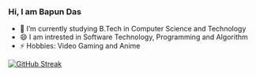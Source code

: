 ### Hi, I am Bapun Das

- 🌱 I’m currently studying B.Tech in Computer Science and Technology
- 😄 I am intrested in Software Technology, Programming and Algorithm
- ⚡ Hobbies: Video Gaming and Anime

[![GitHub Streak](https://github-readme-streak-stats.herokuapp.com?user=BapunDas&theme=tokyonight)](https://git.io/streak-stats)
